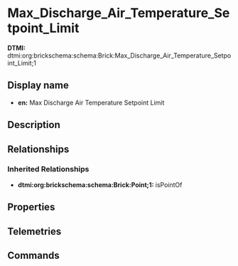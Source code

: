 # Max_Discharge_Air_Temperature_Setpoint_Limit
**DTMI:** dtmi:org:brickschema:schema:Brick:Max_Discharge_Air_Temperature_Setpoint_Limit;1
## Display name
- **en:** Max Discharge Air Temperature Setpoint Limit
## Description
## Relationships
### Inherited Relationships
* **dtmi:org:brickschema:schema:Brick:Point;1:** isPointOf
## Properties
## Telemetries
## Commands
